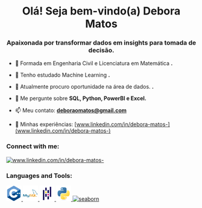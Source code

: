 <h1 align="center">Olá! Seja bem-vindo(a) Debora Matos</h1>
<h3 align="center">Apaixonada por transformar dados em insights para tomada de decisão.</h3>

- 👯 Formada em Engenharia Civil e Licenciatura em Matemática **.**

- 🌱 Tenho estudado Machine Learning **.**

- 🔭 Atualmente procuro oportunidade na área de dados. **.**

- 💬 Me pergunte sobre **SQL, Python, PowerBI e Excel.**

- 📫 Meu contato: **deboraomatos@gmail.com**

- 📄 Minhas experiências: [www.linkedin.com/in/debora-matos-](www.linkedin.com/in/debora-matos-)

<h3 align="left">Connect with me:</h3>
<p align="left">
<a href="https://linkedin.com/in/www.linkedin.com/in/debora-matos-" target="blank"><img align="center" src="https://raw.githubusercontent.com/rahuldkjain/github-profile-readme-generator/master/src/images/icons/Social/linked-in-alt.svg" alt="www.linkedin.com/in/debora-matos-" height="30" width="40" /></a>
</p>

<h3 align="left">Languages and Tools:</h3>
<p align="left"> <a href="https://www.w3schools.com/cpp/" target="_blank" rel="noreferrer"> <img src="https://raw.githubusercontent.com/devicons/devicon/master/icons/cplusplus/cplusplus-original.svg" alt="cplusplus" width="40" height="40"/> </a> <a href="https://www.mysql.com/" target="_blank" rel="noreferrer"> <img src="https://raw.githubusercontent.com/devicons/devicon/master/icons/mysql/mysql-original-wordmark.svg" alt="mysql" width="40" height="40"/> </a> <a href="https://pandas.pydata.org/" target="_blank" rel="noreferrer"> <img src="https://raw.githubusercontent.com/devicons/devicon/2ae2a900d2f041da66e950e4d48052658d850630/icons/pandas/pandas-original.svg" alt="pandas" width="40" height="40"/> </a> <a href="https://www.python.org" target="_blank" rel="noreferrer"> <img src="https://raw.githubusercontent.com/devicons/devicon/master/icons/python/python-original.svg" alt="python" width="40" height="40"/> </a> <a href="https://seaborn.pydata.org/" target="_blank" rel="noreferrer"> <img src="https://seaborn.pydata.org/_images/logo-mark-lightbg.svg" alt="seaborn" width="40" height="40"/> </a> </p>

<!--
**DeboraOM1234/DeboraOM1234** is a ✨ _special_ ✨ repository because its `README.md` (this file) appears on your GitHub profile.

Here are some ideas to get you started:

- 🔭 I’m currently working on ...
- 🌱 I’m currently learning ...
- 👯 I’m looking to collaborate on ...
- 🤔 I’m looking for help with ...
- 💬 Ask me about ...
- 📫 How to reach me: ...
- 😄 Pronouns: ...
- ⚡ Fun fact: ...
-->
